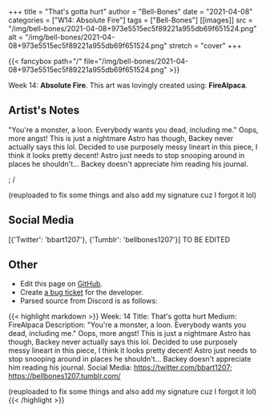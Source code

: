 +++
title =       "That's gotta hurt"
author =      "Bell-Bones"
date =        "2021-04-08"
categories =  ["W14: Absolute Fire"]
tags =        ["Bell-Bones"]
[[images]]
                      src = "/img/bell-bones/2021-04-08+973e5515ec5f89221a955db69f651524.png"
                      alt = "/img/bell-bones/2021-04-08+973e5515ec5f89221a955db69f651524.png"
                      stretch = "cover"
+++


{{< fancybox path="/" file="/img/bell-bones/2021-04-08+973e5515ec5f89221a955db69f651524.png" >}}


Week 14: **Absolute Fire**. This art was lovingly created using: **FireAlpaca**.

## Artist's Notes

"You're a monster, a loon. Everybody wants you dead, including me." Oops, more angst! This is just a nightmare Astro has though, Backey never actually says this lol. Decided to use purposely messy lineart in this piece, I think it looks pretty decent! Astro just needs to stop snooping around in places he shouldn't... Backey doesn't appreciate him reading his journal.

; /

(reuploaded to fix some things and also add my signature cuz I forgot it lol)

## Social Media

[{'Twitter': 'bbart1207'}, {'Tumblr': 'bellbones1207'}] TO BE EDITED

## Other

- Edit this page on [GitHub](https://github.com/teaminkling/web-refresh/edit/main/blog/content/blog/bell-bones-week-14-aee4.md).
- Create [a bug ticket](https://github.com/teaminkling/web-refresh/issues/new?assignees=&labels=bug&template=problem-report.md&title=) for the developer.
- Parsed source from Discord is as follows:

{{< highlight markdown >}}
Week: 14
Title: That's gotta hurt
Medium: FireAlpaca
Description: "You're a monster, a loon. Everybody wants you dead, including me." Oops, more angst! This is just a nightmare Astro has though, Backey never actually says this lol. Decided to use purposely messy lineart in this piece, I think it looks pretty decent! Astro just needs to stop snooping around in places he shouldn't... Backey doesn't appreciate him reading his journal.
Social Media: https://twitter.com/bbart1207; https://bellbones1207.tumblr.com/

(reuploaded to fix some things and also add my signature cuz I forgot it lol)
{{< /highlight >}}